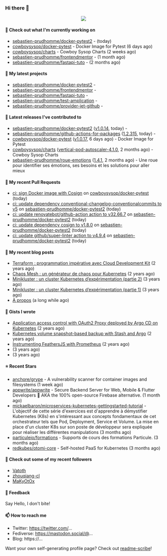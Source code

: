 ### Hi there 👋

<p align="center"><img src="https://github-readme-stats.vercel.app/api?username=sebastien-prudhomme&show_icons=true&locale=en"/></p>

#### 👷 Check out what I'm currently working on

- [sebastien-prudhomme/docker-pytest2](https://github.com/sebastien-prudhomme/docker-pytest2) -  (today)
- [cowboysysop/docker-pytest](https://github.com/cowboysysop/docker-pytest) - Docker Image for Pytest (6 days ago)
- [cowboysysop/charts](https://github.com/cowboysysop/charts) - Cowboy Sysop Charts (2 weeks ago)
- [sebastien-prudhomme/frontendmentor](https://github.com/sebastien-prudhomme/frontendmentor) -  (1 month ago)
- [sebastien-prudhomme/fastapi-tuto](https://github.com/sebastien-prudhomme/fastapi-tuto) -  (2 months ago)

#### 🌱 My latest projects

- [sebastien-prudhomme/docker-pytest2](https://github.com/sebastien-prudhomme/docker-pytest2) - 
- [sebastien-prudhomme/frontendmentor](https://github.com/sebastien-prudhomme/frontendmentor) - 
- [sebastien-prudhomme/fastapi-tuto](https://github.com/sebastien-prudhomme/fastapi-tuto) - 
- [sebastien-prudhomme/test-amplication](https://github.com/sebastien-prudhomme/test-amplication) - 
- [sebastien-prudhomme/provider-jet-github](https://github.com/sebastien-prudhomme/provider-jet-github) - 

#### 🔭 Latest releases I've contributed to

- [sebastien-prudhomme/docker-pytest2](https://github.com/sebastien-prudhomme/docker-pytest2) ([v1.0.14](https://github.com/sebastien-prudhomme/docker-pytest2/releases/tag/v1.0.14), today) - 
- [sebastien-prudhomme/github-actions-for-packages](https://github.com/sebastien-prudhomme/github-actions-for-packages) ([1.2.315](https://github.com/sebastien-prudhomme/github-actions-for-packages/releases/tag/1.2.315), today) - 
- [cowboysysop/docker-pytest](https://github.com/cowboysysop/docker-pytest) ([v1.0.17](https://github.com/cowboysysop/docker-pytest/releases/tag/v1.0.17), 6 days ago) - Docker Image for Pytest
- [cowboysysop/charts](https://github.com/cowboysysop/charts) ([vertical-pod-autoscaler-4.1.0](https://github.com/cowboysysop/charts/releases/tag/vertical-pod-autoscaler-4.1.0), 2 months ago) - Cowboy Sysop Charts
- [sebastien-prudhomme/roue-emotions](https://github.com/sebastien-prudhomme/roue-emotions) ([1.4.1](https://github.com/sebastien-prudhomme/roue-emotions/releases/tag/1.4.1), 2 months ago) - Une roue pour identifier ses émotions, ses besoins et les solutions pour aller mieux

#### 🔨 My recent Pull Requests

- [ci: sign Docker image with Cosign](https://github.com/cowboysysop/docker-pytest/pull/107) on [cowboysysop/docker-pytest](https://github.com/cowboysysop/docker-pytest) (today)
- [ci: update dependency conventional-changelog-conventionalcommits to v5](https://github.com/sebastien-prudhomme/docker-pytest2/pull/6) on [sebastien-prudhomme/docker-pytest2](https://github.com/sebastien-prudhomme/docker-pytest2) (today)
- [ci: update renovatebot/github-action action to v32.66.7](https://github.com/sebastien-prudhomme/docker-pytest2/pull/5) on [sebastien-prudhomme/docker-pytest2](https://github.com/sebastien-prudhomme/docker-pytest2) (today)
- [ci: update dependency cosign to v1.8.0](https://github.com/sebastien-prudhomme/docker-pytest2/pull/4) on [sebastien-prudhomme/docker-pytest2](https://github.com/sebastien-prudhomme/docker-pytest2) (today)
- [ci: update github/super-linter action to v4.9.4](https://github.com/sebastien-prudhomme/docker-pytest2/pull/3) on [sebastien-prudhomme/docker-pytest2](https://github.com/sebastien-prudhomme/docker-pytest2) (today)

#### 📜 My recent blog posts

- [Terraform : programmation impérative avec Cloud Development Kit](https://www.cowboysysop.com/post/terraform-programmation-imperative-avec-cloud-development-kit/) (2 years ago)
- [Chaos Mesh : un générateur de chaos pour Kubernetes](https://www.cowboysysop.com/post/chaos-mesh-un-generateur-de-chaos-pour-kubernetes/) (2 years ago)
- [Minikluster : un cluster Kubernetes d’expérimentation (partie 2)](https://www.cowboysysop.com/post/minikluster-un-cluster-kubernetes-d-experimentation-partie-2/) (3 years ago)
- [Minikluster : un cluster Kubernetes d’expérimentation (partie 1)](https://www.cowboysysop.com/post/minikluster-un-cluster-kubernetes-d-experimentation-partie-1/) (3 years ago)
- [À propos](https://www.cowboysysop.com/page/a-propos/) (a long while ago)

#### 📓 Gists I wrote

- [Application access control with OAuth2 Proxy deployed by Argo CD on Kubernetes](https://gist.github.com/c90af146c465305087d5f5a55990ca71) (2 years ago)
- [Kubernetes volume snapshot-based backup with Stash and Argo](https://gist.github.com/c53e870dc6b4987fefa4c36ea9f1187c) (2 years ago)
- [Instrumenting FeathersJS with Prometheus](https://gist.github.com/93ab307c8c03a9c5fdb1ff728f413855) (2 years ago)
- [](https://gist.github.com/9827398f4f792569e56351ac56e80b80) (3 years ago)
- [](https://gist.github.com/064f0ea019c9ff37b71ebc023c0a0c6b) (3 years ago)

#### ⭐ Recent Stars

- [anchore/grype](https://github.com/anchore/grype) - A vulnerability scanner for container images and filesystems (1 week ago)
- [appwrite/appwrite](https://github.com/appwrite/appwrite) - Secure Backend Server for Web, Mobile &amp; Flutter Developers 🚀 AKA the 100% open-source Firebase alternative. (1 month ago)
- [mickaelbaron/microservices-kubernetes-gettingstarted-tutorial](https://github.com/mickaelbaron/microservices-kubernetes-gettingstarted-tutorial) - L&#39;objectif de cette série d&#39;exercices est d&#39;apprendre à démystifier Kubernetes (K8s) en s&#39;intéressant aux concepts fondamentaux de cet orchestrateur tels que Pod, Deployment, Service et Volume. La mise en place d&#39;un cluster K8s sur son poste de développeur sera expliquée pour réaliser les différentes manipulations (3 months ago)
- [particuleio/formations](https://github.com/particuleio/formations) - Supports de cours des formations Particule. (3 months ago)
- [redkubes/otomi-core](https://github.com/redkubes/otomi-core) - Self-hosted PaaS for Kubernetes (3 months ago)

#### 👯 Check out some of my recent followers

- [Vatoth](https://github.com/Vatoth)
- [zhouqiang-cl](https://github.com/zhouqiang-cl)
- [MaKyOtOx](https://github.com/MaKyOtOx)

#### 💬 Feedback

Say Hello, I don't bite!

#### 📫 How to reach me

- Twitter: https://twitter.com/...
- Fediverse: https://mastodon.social/@...
- Blog: https://...

Want your own self-generating profile page? Check out [readme-scribe](https://github.com/muesli/readme-scribe)!
